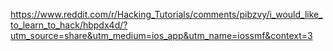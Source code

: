 https://www.reddit.com/r/Hacking_Tutorials/comments/pibzvy/i_would_like_to_learn_to_hack/hbpdx4d/?utm_source=share&utm_medium=ios_app&utm_name=iossmf&context=3